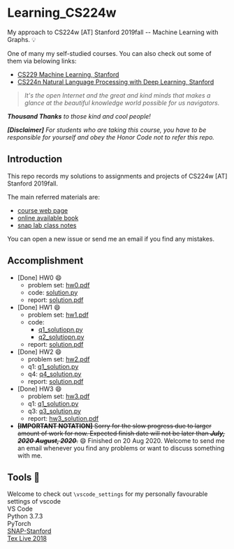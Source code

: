 # Learning_CS224w
My approach to CS224w [AT] Stanford 2019fall -- Machine Learning with Graphs. 💡

One of many my self-studied courses. You can also check out some of them via belowing links:
- [CS229 Machine Learning, Stanford](https://github.com/LFhase/CS229)
- [CS224n Natural Language Processing with Deep Learning, Stanford](https://github.com/LFhase/Learning_CS224n)

> *It's the open Internet and the great and kind minds that makes a glance at the beautiful knowledge world possible for us navigators.*

***Thousand Thanks** to those kind and cool people!*

***[Disclaimer]** For students who are taking this course, you have to be responsible for yourself and obey the Honor Code not to refer this repo.*


## Introduction 
This repo records my solutions to assignments and projects of CS224w [AT] Stanford 2019fall. <br>

The main referred materials are:
- [course web page](http://web.stanford.edu/class/cs224w/index.html#content)
- [online available book](http://www.cs.cornell.edu/home/kleinber/networks-book/)
- [snap lab class notes](https://snap-stanford.github.io/cs224w-notes/)

You can open a new issue or send me an email if you find any mistakes.

## Accomplishment 
- [Done] HW0 😄
    - problem set: [hw0.pdf](https://github.com/LFhase/Learning_CS224w/tree/master/Homework/HW0/hw0.pdf)
    - code: [solution.py](https://github.com/LFhase/Learning_CS224w/tree/master/Homework/HW0/solution.py)
    - report: [solution.pdf](https://github.com/LFhase/Learning_CS224w/tree/master/Homework/HW0/hw0_solution.pdf)
- [Done] HW1 😄
    - problem set: [hw1.pdf](https://github.com/LFhase/Learning_CS224w/tree/master/Homework/HW1/hw1.pdf)
    - code: 
        - [q1_solutiopn.py](https://github.com/LFhase/Learning_CS224w/tree/master/Homework/HW1/q1_solution.py)
        - [q2_solutiopn.py](https://github.com/LFhase/Learning_CS224w/tree/master/Homework/HW1/q2_solution.py)
    - report: [solution.pdf](https://github.com/LFhase/Learning_CS224w/tree/master/Homework/HW1/hw1_solution.pdf)
- [Done] HW2 😄
    - problem set: [hw2.pdf](https://github.com/LFhase/Learning_CS224w/tree/master/Homework/HW2/hw2.pdf)
    - q1: [q1_solution.py](https://github.com/LFhase/Learning_CS224w/tree/master/Homework/HW2/q1_solution.py)
    - q4: [q4_solution.py](https://github.com/LFhase/Learning_CS224w/tree/master/Homework/HW2/q4)
    - report: [solution.pdf](https://github.com/LFhase/Learning_CS224w/tree/master/Homework/HW2/hw2_solution.pdf)
- [Done] HW3 😄
    - problem set: [hw3.pdf](https://github.com/LFhase/Learning_CS224w/tree/master/Homework/HW3/hw3.pdf)
    - q1: [q1_solution.py](https://github.com/LFhase/Learning_CS224w/tree/master/Homework/HW3/q1-starter.py)
    - q3: [q3_solution.py](https://github.com/LFhase/Learning_CS224w/tree/master/Homework/HW3/hw3-q3-starter.py)
    - report: [hw3_solution.pdf](https://github.com/LFhase/Learning_CS224w/tree/master/Homework/HW3/hw3_solution.pdf)
- <strike>**[IMPORTANT NOTATION]** Sorry for the slow progress due to larger amount of work for now. Expected finish date will not be later than <strike>***July, 2020***</strike> ***August, 2020***.</strike> 
😄 Finished on 20 Aug 2020. Welcome to send me an email whenever you find any problems or want to discuss something with me.

## Tools 🔨
Welcome to check out `\vscode_settings` for my personally favourable settings of vscode <br> 
VS Code <br>
Python 3.7.3 <br>
PyTorch <br>
[SNAP-Stanford](http://snap.stanford.edu/snappy/) <br>
[Tex Live 2018](http://www.tug.org/texlive/windows.html) 
